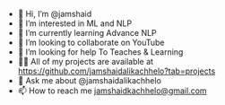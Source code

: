 - 👋 Hi, I’m @jamshaid
- 👀 I’m interested in ML and NLP
- 🌱 I’m currently learning Advance NLP
- 💞️ I’m looking to collaborate on YouTube
- 🤝 I’m looking for help To Teaches & Learning
- 👨‍💻 All of my projects are available at https://github.com/jamshaidalikachhelo?tab=projects
- 💬 Ask me about @jamshaidalikachhelo
- 📫 How to reach me jamshaidkachhelo@gmail.com


